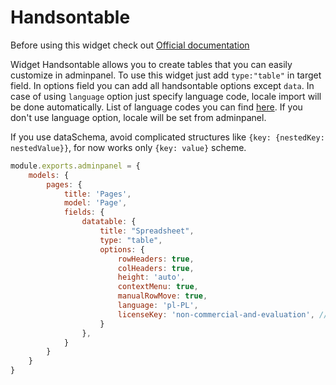 # Handsontable

Before using this widget check out [Official documentation](https://handsontable.com/docs/)

Widget Handsontable allows you to create tables that you can easily customize
in adminpanel. To use this widget just add `type:"table"` in target field.
In options field you can add all handsontable options except `data`. In case of using `language` option just specify
language code, locale import will be done automatically. List of language codes you
can find [here](https://handsontable.com/docs/language/#list-of-available-languages).
If you don't use language option, locale will be set from adminpanel.

If you use dataSchema, avoid complicated structures like `{key: {nestedKey: nestedValue}}`,
for now works only `{key: value}` scheme.

```javascript
module.exports.adminpanel = {
    models: {
        pages: {
            title: 'Pages', 
            model: 'Page',
            fields: {
                datatable: {
                    title: "Spreadsheet",
                    type: "table",
                    options: {
                        rowHeaders: true,
                        colHeaders: true,
                        height: 'auto',
                        contextMenu: true,
                        manualRowMove: true,
                        language: 'pl-PL',
                        licenseKey: 'non-commercial-and-evaluation', // for non-commercial use only
                    }
                },
            }
        }
    }
}
```
